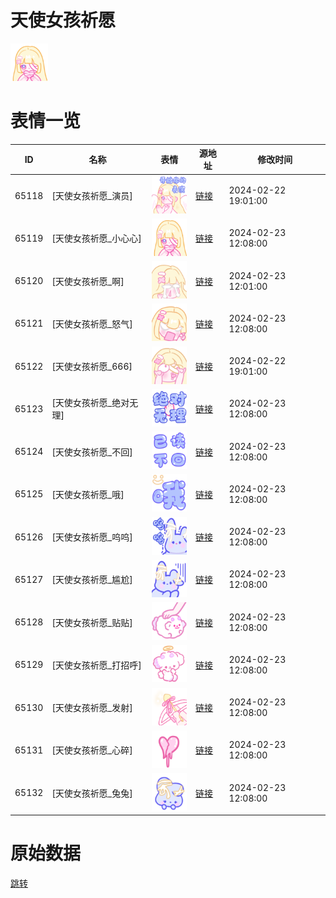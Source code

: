 # 天使女孩祈愿

<img src="./cover.png" height="60" alt="cover" />

# 表情一览

|ID|名称|表情|源地址|修改时间|
|----|----|----|----|----|
|65118|[天使女孩祈愿_演员]|<img src="./pic/065118_%5B天使女孩祈愿_演员%5D.png" height="60" alt="演员"/>|[链接](https://i0.hdslb.com/bfs/garb/a7abd756492db4e7dc6b42e1fcc82138eae736ef.png)|2024-02-22 19:01:00|
|65119|[天使女孩祈愿_小心心]|<img src="./pic/065119_%5B天使女孩祈愿_小心心%5D.png" height="60" alt="小心心"/>|[链接](https://i0.hdslb.com/bfs/garb/e75911ee6fdd8ffb085cc9a3d5f1de9c631c84fa.png)|2024-02-23 12:08:00|
|65120|[天使女孩祈愿_啊]|<img src="./pic/065120_%5B天使女孩祈愿_啊%5D.png" height="60" alt="啊"/>|[链接](https://i0.hdslb.com/bfs/garb/44c58387896d3706c22cd2ed3a7cc14c4da3fae6.png)|2024-02-23 12:01:00|
|65121|[天使女孩祈愿_怒气]|<img src="./pic/065121_%5B天使女孩祈愿_怒气%5D.png" height="60" alt="怒气"/>|[链接](https://i0.hdslb.com/bfs/garb/70434f0f36c7b4b7e5f387802810ef2be8d6cdcc.png)|2024-02-23 12:08:00|
|65122|[天使女孩祈愿_666]|<img src="./pic/065122_%5B天使女孩祈愿_666%5D.png" height="60" alt="666"/>|[链接](https://i0.hdslb.com/bfs/garb/9f637abc71a1a775375f548e526e0749770e993e.png)|2024-02-22 19:01:00|
|65123|[天使女孩祈愿_绝对无理]|<img src="./pic/065123_%5B天使女孩祈愿_绝对无理%5D.png" height="60" alt="绝对无理"/>|[链接](https://i0.hdslb.com/bfs/garb/067ec40c54f117540b4fde0e3630b5e20bd0a019.png)|2024-02-23 12:08:00|
|65124|[天使女孩祈愿_不回]|<img src="./pic/065124_%5B天使女孩祈愿_不回%5D.png" height="60" alt="不回"/>|[链接](https://i0.hdslb.com/bfs/garb/6a45a5b79ac9ffff4bbdb9445333041a742949c6.png)|2024-02-23 12:08:00|
|65125|[天使女孩祈愿_哦]|<img src="./pic/065125_%5B天使女孩祈愿_哦%5D.png" height="60" alt="哦"/>|[链接](https://i0.hdslb.com/bfs/garb/0b1295a7e3724eab2a5c7f1c6f57b64b00360574.png)|2024-02-23 12:08:00|
|65126|[天使女孩祈愿_呜呜]|<img src="./pic/065126_%5B天使女孩祈愿_呜呜%5D.png" height="60" alt="呜呜"/>|[链接](https://i0.hdslb.com/bfs/garb/22ffdf6f7d47b8159905382d0cfd816ff0bd4686.png)|2024-02-23 12:08:00|
|65127|[天使女孩祈愿_尴尬]|<img src="./pic/065127_%5B天使女孩祈愿_尴尬%5D.png" height="60" alt="尴尬"/>|[链接](https://i0.hdslb.com/bfs/garb/ae0683673574bdadfb3ff1977b20dac68d391e2c.png)|2024-02-23 12:08:00|
|65128|[天使女孩祈愿_贴贴]|<img src="./pic/065128_%5B天使女孩祈愿_贴贴%5D.png" height="60" alt="贴贴"/>|[链接](https://i0.hdslb.com/bfs/garb/fc9c54e2dc2395bef0971c695366830271d0c517.png)|2024-02-23 12:08:00|
|65129|[天使女孩祈愿_打招呼]|<img src="./pic/065129_%5B天使女孩祈愿_打招呼%5D.png" height="60" alt="打招呼"/>|[链接](https://i0.hdslb.com/bfs/garb/e96e5382606bbb5acb1a7a15edef91966de6c8b5.png)|2024-02-23 12:08:00|
|65130|[天使女孩祈愿_发射]|<img src="./pic/065130_%5B天使女孩祈愿_发射%5D.png" height="60" alt="发射"/>|[链接](https://i0.hdslb.com/bfs/garb/f6f8a820fbdc6316be418d1b643929688771ef6d.png)|2024-02-23 12:08:00|
|65131|[天使女孩祈愿_心碎]|<img src="./pic/065131_%5B天使女孩祈愿_心碎%5D.png" height="60" alt="心碎"/>|[链接](https://i0.hdslb.com/bfs/garb/7006e5278f3fd63b078b88a51ce5469ea1683124.png)|2024-02-23 12:08:00|
|65132|[天使女孩祈愿_兔兔]|<img src="./pic/065132_%5B天使女孩祈愿_兔兔%5D.png" height="60" alt="兔兔"/>|[链接](https://i0.hdslb.com/bfs/garb/f931835b653475bbffeecc9e4eebbdf5895d27c5.png)|2024-02-23 12:08:00|

# 原始数据

[跳转](./raw.json)

